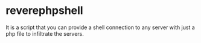 # reverephpshell
It is a script that you can provide a shell connection to any server with just a php file to infiltrate the servers.
